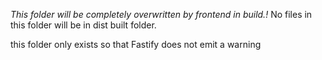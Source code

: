 *This folder will be completely overwritten by frontend in build.!* No files in this folder will be in dist built folder.

this folder only exists so that Fastify does not emit a warning
